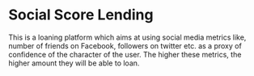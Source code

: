 # Social Score Lending

This is a loaning platform which aims at using social media metrics like, number of friends on Facebook, followers on twitter etc. as a proxy of confidence of the character of the user. The higher these metrics, the higher amount they will be able to loan.